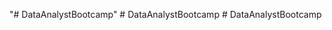 "# DataAnalystBootcamp" 
#   D a t a A n a l y s t B o o t c a m p  
 #   D a t a A n a l y s t B o o t c a m p  
 